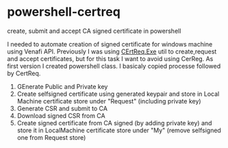 # powershell-certreq
create, submit and accept CA signed certificate in powershell

I needed to automate creation of signed certificate for windows machine using Venafi API.
Previously I was using [CErtReq.Exe](https://docs.microsoft.com/en-us/windows-server/administration/windows-commands/certreq_1 "Microsoft Documentation") util to create,request and accept certificates, but for this task I want to avoid using CerReg.
As first version I created powershell class. I basicaly copied processe followed by CertReq.

1. GEnerate Public and Private key
2. Create selfsigned certificate using generated keypair and store in Local Machine certificate store under "Request" (including private key)
3. Generate CSR and submit to CA
4. Download signed CSR from CA
5. Create signed certificate from CA signed (by adding private key) and store it in LocalMachine certificate store under "My" (remove selfsigned one from Request store)

